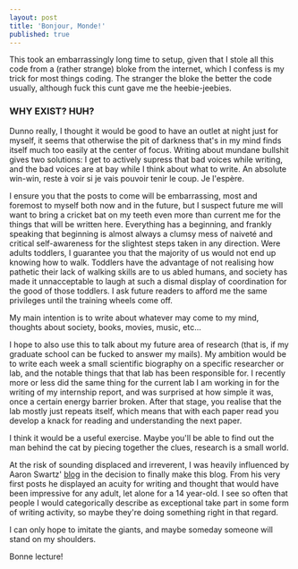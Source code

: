 ```yaml
---
layout: post
title: 'Bonjour, Monde!'
published: true
---
```

This took an embarrassingly long time to setup, given that I stole all this code from a (rather strange) bloke from the internet, which I confess is my trick for most things coding. The stranger the bloke the better the code usually, although fuck this cunt gave me the heebie-jeebies.


### WHY EXIST? HUH?


Dunno really, I thought it would be good to have an outlet at night just for myself, it seems that otherwise the pit of darkness that's in my mind finds itself much too easily at the center of focus. Writing about mundane bullshit gives two solutions: I get to actively supress that bad voices while writing, and the bad voices are at bay while I think about what to write. An absolute win-win, reste à voir si je vais pouvoir tenir le coup. Je l'espère.

I ensure you that the posts to come will be embarrassing, most and foremost to myself both now and in the future, but I suspect future me will want to bring a cricket bat on my teeth even more than current me for the things that will be written here. Everything has a beginning, and frankly speaking that beginning is almost always a clumsy mess of naiveté and critical self-awareness for the slightest steps taken in any direction. Were adults toddlers, I guarantee you that the majority of us would not end up knowing how to walk. Toddlers have the advantage of not realising how pathetic their lack of walking skills are to us abled humans, and society has made it unnacceptable to laugh at such a dismal display of coordination for the good of those toddlers. I ask future readers to afford me the same privileges until the training wheels come off.

My main intention is to write about whatever may come to my mind, thoughts about society, books, movies, music, etc...

I hope to also use this to talk about my future area of research (that is, if my graduate school can be fucked to answer my mails). My ambition would be to write each week a small scientific biography on a specific researcher or lab, and the notable things that that lab has been responsible for. I recently more or less did the same thing for the current lab I am working in for the writing of my internship report, and was surprised at how simple it was, once a certain energy barrier broken. After that stage, you realise that the lab mostly just repeats itself, which means that with each paper read you develop a knack for reading and understanding the next paper.

I think it would be a useful exercise. Maybe you'll be able to find out the man behind the cat by piecing together the clues, research is a small world.

At the risk of sounding displaced and irreverent, I was heavily influenced by Aaron Swartz' [blog](http://www.aaronsw.com/weblog/) in the decision to finally make this blog. From his very first posts he displayed an acuity for writing and thought that would have been impressive for any adult, let alone for a 14 year-old. I see so often that people I would categorically describe as exceptional take part in some form of writing activity, so maybe they're doing something right in that regard.

I can only hope to imitate the giants, and maybe someday someone will stand on my shoulders.

Bonne lecture!
